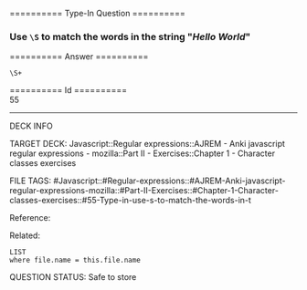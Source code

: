 ========== Type-In Question ==========

###  Use `\S` to match the words in the string "_Hello World_"  

========== Answer ==========  

`\S+`

========== Id ==========  
55

---

DECK INFO

TARGET DECK: Javascript::Regular expressions::AJREM - Anki javascript regular expressions - mozilla::Part II - Exercises::Chapter 1 - Character classes exercises

FILE TAGS: #Javascript::#Regular-expressions::#AJREM-Anki-javascript-regular-expressions-mozilla::#Part-II-Exercises::#Chapter-1-Character-classes-exercises::#55-Type-in-use-s-to-match-the-words-in-t

Reference:

Related:

```dataview
LIST
where file.name = this.file.name
```


QUESTION STATUS: Safe to store
